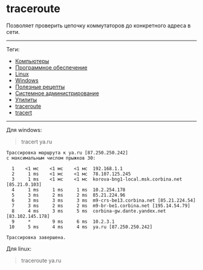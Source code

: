 # traceroute

Позволяет проверить цепочку коммутаторов до конкретного адреса в сети.

---

Теги:

- [Компьютеры](../../_tags/Компьютеры.md)
- [Программное обеспечение](../../_tags/Программное%20обеспечение.md)
- [Linux](../../_tags/Linux.md)
- [Windows](../../_tags/Windows.md)
- [Полезные рецепты](../../_tags/Полезные%20рецепты.md)
- [Системное администрирование](../../_tags/Системное%20администрирование.md)
- [Утилиты](../../_tags/Утилиты.md)
- [traceroute](../../_tags/traceroute.md)
- [tracert](../../_tags/tracert.md)

---

Для windows:
> tracert ya.ru

```
Трассировка маршрута к ya.ru [87.250.250.242]
с максимальным числом прыжков 30:

  1    <1 мс    <1 мс    <1 мс  192.168.1.1
  2     1 ms    <1 мс    <1 мс  78.107.125.245
  3     1 ms    <1 мс    <1 мс  korova-bng1-local.msk.corbina.net [85.21.0.103]
  4     1 ms     1 ms     1 ms  10.2.254.178
  5     3 ms     2 ms     2 ms  85.21.224.96
  6     3 ms     3 ms     3 ms  m9-crs-be13.corbina.net [85.21.224.54]
  7     3 ms     2 ms     2 ms  m9-br-be1.corbina.net [195.14.54.79]
  8     4 ms     3 ms     5 ms  corbina-gw.dante.yandex.net [83.102.145.178]
  9     *        9 ms     6 ms  10.2.3.1
 10     5 ms     4 ms     4 ms  ya.ru [87.250.250.242]

Трассировка завершена.
```

Для linux:
> traceroute ya.ru
